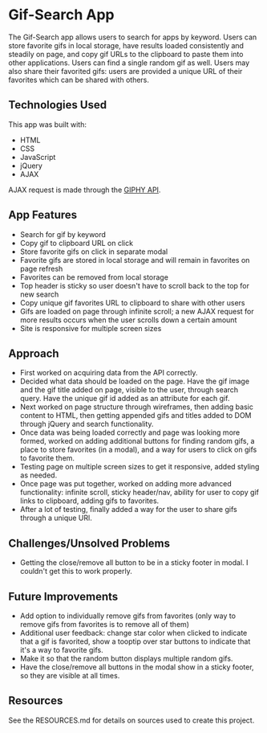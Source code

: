 # Gif-Search App

The Gif-Search app allows users to search for apps by keyword. Users can store favorite gifs in local storage, have results loaded consistently and steadily on page, and copy gif URLs to the clipboard to paste them into other applications. Users can find a single random gif as well. Users may also share their favorited gifs: users are provided a unique URL of their favorites which can be shared with others.

## Technologies Used

This app was built with:

- HTML
- CSS
- JavaScript
- jQuery
- AJAX

AJAX request is made through the [GIPHY API](https://developers.giphy.com/).

## App Features

- Search for gif by keyword
- Copy gif to clipboard URL on click
- Store favorite gifs on click in separate modal
- Favorite gifs are stored in local storage and will remain in favorites on page refresh
- Favorites can be removed from local storage
- Top header is sticky so user doesn't have to scroll back to the top for new search
- Copy unique gif favorites URL to clipboard to share with other users
- Gifs are loaded on page through infinite scroll; a new AJAX request for more results occurs when the user scrolls down a certain amount
- Site is responsive for multiple screen sizes

## Approach

- First worked on acquiring data from the API correctly.
- Decided what data should be loaded on the page. Have the gif image and the gif title added on page, visible to the user, through search query. Have the unique gif id added as an attribute for each gif.
- Next worked on page structure through wireframes, then adding basic content to HTML, then getting appended gifs and titles added to DOM through jQuery and search functionality.
- Once data was being loaded correctly and page was looking more formed, worked on adding additional buttons for finding random gifs, a place to store favorites (in a modal), and a way for users to click on gifs to favorite them.
- Testing page on multiple screen sizes to get it responsive, added styling as needed.
- Once page was put together, worked on adding more advanced functionality: infinite scroll, sticky header/nav, ability for user to copy gif links to clipboard, adding gifs to favorites.
- After a lot of testing, finally added a way for the user to share gifs through a unique URl.

## Challenges/Unsolved Problems

- Getting the close/remove all button to be in a sticky footer in modal. I couldn't get this to work properly.

## Future Improvements

- Add option to individually remove gifs from favorites (only way to remove gifs from favorites is to remove all of them)
- Additional user feedback: change star color when clicked to indicate that a gif is favorited, show a tooptip over star buttons to indicate that it's a way to favorite gifs.
- Make it so that the random button displays multiple random gifs.
- Have the close/remove all buttons in the modal show in a sticky footer, so they are visible at all times.

## Resources

See the RESOURCES.md for details on sources used to create this project.
